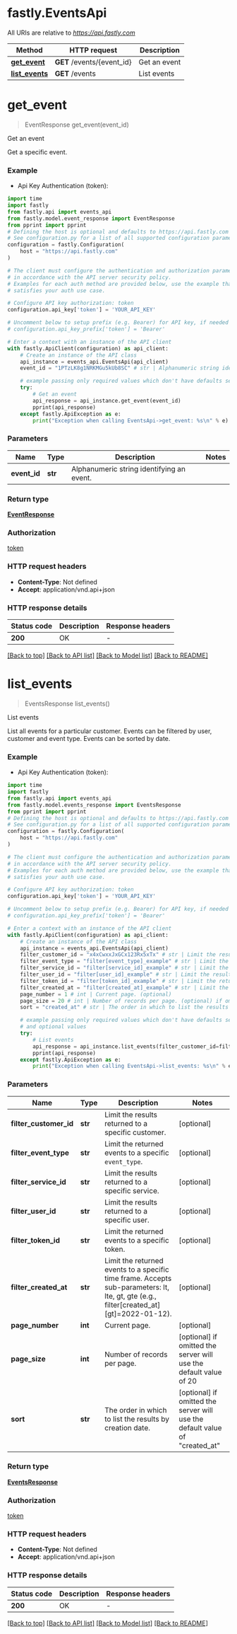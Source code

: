 # fastly.EventsApi

All URIs are relative to *https://api.fastly.com*

Method | HTTP request | Description
------------- | ------------- | -------------
[**get_event**](EventsApi.md#get_event) | **GET** /events/{event_id} | Get an event
[**list_events**](EventsApi.md#list_events) | **GET** /events | List events


# **get_event**
> EventResponse get_event(event_id)

Get an event

Get a specific event.

### Example

* Api Key Authentication (token):

```python
import time
import fastly
from fastly.api import events_api
from fastly.model.event_response import EventResponse
from pprint import pprint
# Defining the host is optional and defaults to https://api.fastly.com
# See configuration.py for a list of all supported configuration parameters.
configuration = fastly.Configuration(
    host = "https://api.fastly.com"
)

# The client must configure the authentication and authorization parameters
# in accordance with the API server security policy.
# Examples for each auth method are provided below, use the example that
# satisfies your auth use case.

# Configure API key authorization: token
configuration.api_key['token'] = 'YOUR_API_KEY'

# Uncomment below to setup prefix (e.g. Bearer) for API key, if needed
# configuration.api_key_prefix['token'] = 'Bearer'

# Enter a context with an instance of the API client
with fastly.ApiClient(configuration) as api_client:
    # Create an instance of the API class
    api_instance = events_api.EventsApi(api_client)
    event_id = "1PTzLK8g1NRKMGu5kUb8SC" # str | Alphanumeric string identifying an event.

    # example passing only required values which don't have defaults set
    try:
        # Get an event
        api_response = api_instance.get_event(event_id)
        pprint(api_response)
    except fastly.ApiException as e:
        print("Exception when calling EventsApi->get_event: %s\n" % e)
```


### Parameters

Name | Type | Description  | Notes
------------- | ------------- | ------------- | -------------
 **event_id** | **str**| Alphanumeric string identifying an event. |

### Return type

[**EventResponse**](EventResponse.md)

### Authorization

[token](../README.md#token)

### HTTP request headers

 - **Content-Type**: Not defined
 - **Accept**: application/vnd.api+json


### HTTP response details

| Status code | Description | Response headers |
|-------------|-------------|------------------|
**200** | OK |  -  |

[[Back to top]](#) [[Back to API list]](../README.md#documentation-for-api-endpoints) [[Back to Model list]](../README.md#documentation-for-models) [[Back to README]](../README.md)

# **list_events**
> EventsResponse list_events()

List events

List all events for a particular customer. Events can be filtered by user, customer and event type. Events can be sorted by date.

### Example

* Api Key Authentication (token):

```python
import time
import fastly
from fastly.api import events_api
from fastly.model.events_response import EventsResponse
from pprint import pprint
# Defining the host is optional and defaults to https://api.fastly.com
# See configuration.py for a list of all supported configuration parameters.
configuration = fastly.Configuration(
    host = "https://api.fastly.com"
)

# The client must configure the authentication and authorization parameters
# in accordance with the API server security policy.
# Examples for each auth method are provided below, use the example that
# satisfies your auth use case.

# Configure API key authorization: token
configuration.api_key['token'] = 'YOUR_API_KEY'

# Uncomment below to setup prefix (e.g. Bearer) for API key, if needed
# configuration.api_key_prefix['token'] = 'Bearer'

# Enter a context with an instance of the API client
with fastly.ApiClient(configuration) as api_client:
    # Create an instance of the API class
    api_instance = events_api.EventsApi(api_client)
    filter_customer_id = "x4xCwxxJxGCx123Rx5xTx" # str | Limit the results returned to a specific customer. (optional)
    filter_event_type = "filter[event_type]_example" # str | Limit the returned events to a specific `event_type`. (optional)
    filter_service_id = "filter[service_id]_example" # str | Limit the results returned to a specific service. (optional)
    filter_user_id = "filter[user_id]_example" # str | Limit the results returned to a specific user. (optional)
    filter_token_id = "filter[token_id]_example" # str | Limit the returned events to a specific token. (optional)
    filter_created_at = "filter[created_at]_example" # str | Limit the returned events to a specific time frame. Accepts sub-parameters: lt, lte, gt, gte (e.g., filter[created_at][gt]=2022-01-12).  (optional)
    page_number = 1 # int | Current page. (optional)
    page_size = 20 # int | Number of records per page. (optional) if omitted the server will use the default value of 20
    sort = "created_at" # str | The order in which to list the results by creation date. (optional) if omitted the server will use the default value of "created_at"

    # example passing only required values which don't have defaults set
    # and optional values
    try:
        # List events
        api_response = api_instance.list_events(filter_customer_id=filter_customer_id, filter_event_type=filter_event_type, filter_service_id=filter_service_id, filter_user_id=filter_user_id, filter_token_id=filter_token_id, filter_created_at=filter_created_at, page_number=page_number, page_size=page_size, sort=sort)
        pprint(api_response)
    except fastly.ApiException as e:
        print("Exception when calling EventsApi->list_events: %s\n" % e)
```


### Parameters

Name | Type | Description  | Notes
------------- | ------------- | ------------- | -------------
 **filter_customer_id** | **str**| Limit the results returned to a specific customer. | [optional]
 **filter_event_type** | **str**| Limit the returned events to a specific `event_type`. | [optional]
 **filter_service_id** | **str**| Limit the results returned to a specific service. | [optional]
 **filter_user_id** | **str**| Limit the results returned to a specific user. | [optional]
 **filter_token_id** | **str**| Limit the returned events to a specific token. | [optional]
 **filter_created_at** | **str**| Limit the returned events to a specific time frame. Accepts sub-parameters: lt, lte, gt, gte (e.g., filter[created_at][gt]&#x3D;2022-01-12).  | [optional]
 **page_number** | **int**| Current page. | [optional]
 **page_size** | **int**| Number of records per page. | [optional] if omitted the server will use the default value of 20
 **sort** | **str**| The order in which to list the results by creation date. | [optional] if omitted the server will use the default value of "created_at"

### Return type

[**EventsResponse**](EventsResponse.md)

### Authorization

[token](../README.md#token)

### HTTP request headers

 - **Content-Type**: Not defined
 - **Accept**: application/vnd.api+json


### HTTP response details

| Status code | Description | Response headers |
|-------------|-------------|------------------|
**200** | OK |  -  |

[[Back to top]](#) [[Back to API list]](../README.md#documentation-for-api-endpoints) [[Back to Model list]](../README.md#documentation-for-models) [[Back to README]](../README.md)


